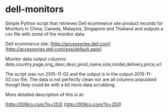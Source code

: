 # dell-monitors

Simple Python script that retrieves Dell ecommerce site product records for Monitors in 
China, Canada, Malaysia, Singapore and Thailand and outputs a csv file with some of the 
monitor data.

Dell ecommerce site: [http://accessories.dell.com] (http://accessories.dell.com/sna/default.aspx)

Monitor data output columns: date,country,page,orig_desc,desc,prod_name,size,model,delivery,price,url

The script was run 2015-11-02  and the output is in the output-2015-11-02.csv file. The data is 
not perfectly clean nor are all columns populated though they could be  with a bit more data scrubbing.

More detailed description of this is at:

[http://009co.com/?p=253] (http://009co.com/?p=253)

